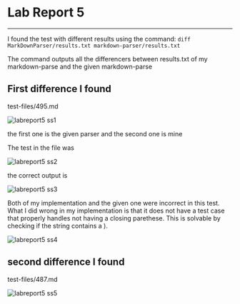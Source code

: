 # Lab Report 5
---

I found the test with different results using the command: `diff MarkDownParser/results.txt markdown-parser/results.txt`

The command outputs all the differencers between results.txt of my markdown-parse and the given markdown-parse

## First difference I found

test-files/495.md

![labreport5 ss1](https://user-images.githubusercontent.com/103283907/172286922-bf9bb9c8-894d-4a63-8999-034ddfddb2c4.png)

the first one is the given parser and the second one is mine

The test in the file was

![labreport5 ss2](https://user-images.githubusercontent.com/103283907/172294707-2b85b9ea-9ae5-47a4-b23c-02f4938fc6eb.png)

the correct output is 

![labreport5 ss3](https://user-images.githubusercontent.com/103283907/172299876-d1402cab-21ea-4438-b332-f56fa0b5e101.png)

Both of my implementation and the given one were incorrect in this test. What I did wrong in my implementation is that it does not have a test case that properly handles not having a closing parethese. This is solvable by checking if the string contains a ).

![labreport5 ss4](https://user-images.githubusercontent.com/103283907/172313450-3f4b2f7f-7a33-4816-b9b2-d9fd4ea2da1b.png)


## second difference I found

test-files/487.md

![labreport5 ss5](https://user-images.githubusercontent.com/103283907/172313962-2e130a35-70db-4523-926e-6442f82bcae7.png)


